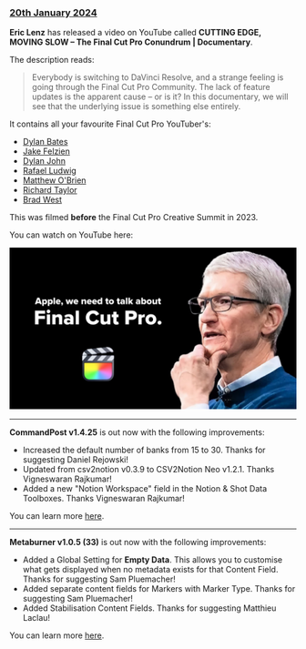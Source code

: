### [20th January 2024](/news/20240120)

**Eric Lenz** has released a video on YouTube called **CUTTING EDGE, MOVING SLOW – The Final Cut Pro Conundrum | Documentary**.

The description reads:

> Everybody is switching to DaVinci Resolve, and a strange feeling is going through the Final Cut Pro Community. The lack of feature updates is the apparent cause – or is it? In this documentary, we will see that the underlying issue is something else entirely.

It contains all your favourite Final Cut Pro YouTuber's:

- [Dylan Bates](https://www.youtube.com/channel/UCYlZLHOzom9-MryCEodaoXg)
- [Jake Felzien](https://www.youtube.com/channel/UCIFdtLXB_6YDoiJoe1k5wOA)
- [Dylan John](https://www.youtube.com/channel/UC_HzoVeEzCUsHJtHCemb9sg)
- [Rafael Ludwig](https://www.youtube.com/channel/UCqdsVtEvUIU-0ebfhSFWOGw)
- [Matthew O'Brien](https://www.youtube.com/channel/UC45W_AtKcDxSmWR1s1xsLEg)
- [Richard Taylor](https://www.youtube.com/channel/UCxp6k6RQ2oP6EmP0W5_J7-g)
- [Brad West](https://www.youtube.com/channel/UCY2p6zqx9LcPZci4KNqkEBg)

This was filmed **before** the Final Cut Pro Creative Summit in 2023.

You can watch on YouTube here:

[![](/static/eric-lenz-youtube.jpeg)](https://www.youtube.com/watch?v=XqHhpgHalzo)

---

**CommandPost v1.4.25** is out now with the following improvements:

- Increased the default number of banks from 15 to 30. Thanks for suggesting Daniel Rejowski!
- Updated from csv2notion v0.3.9 to CSV2Notion Neo v1.2.1. Thanks Vigneswaran Rajkumar!
- Added a new "Notion Workspace" field in the Notion & Shot Data Toolboxes. Thanks Vigneswaran Rajkumar!

You can learn more [here](https://commandpost.io).

---

**Metaburner v1.0.5 (33)** is out now with the following improvements:

- Added a Global Setting for **Empty Data**. This allows you to customise what gets displayed when no metadata exists for that Content Field. Thanks for suggesting Sam Pluemacher!
- Added separate content fields for Markers with Marker Type. Thanks for suggesting Sam Pluemacher!
- Added Stabilisation Content Fields. Thanks for suggesting Matthieu Laclau!

You can learn more [here](https://metaburner.pro).